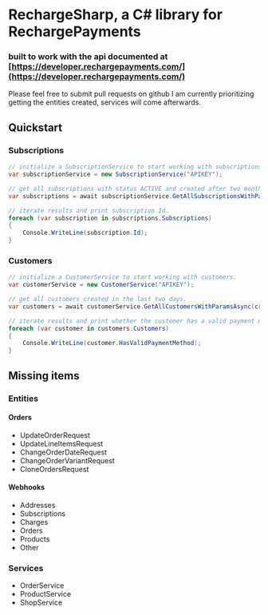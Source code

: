 ﻿# RechargeSharp, a C\# library for RechargePayments
### built to work with the api documented at [https://developer.rechargepayments.com/](https://developer.rechargepayments.com/)
Please feel free to submit pull requests on github
I am currently prioritizing getting the entities created, services will come afterwards.

## Quickstart
### Subscriptions

```cs
// initialize a SubscriptionService to start working with subscriptions.
var subscriptionService = new SubscriptionService("APIKEY");

// get all subscriptions with status ACTIVE and created after two months ago.
var subscriptions = await subscriptionService.GetAllSubscriptionsWithParamsAsync(status: "ACTIVE", createdAtMin: DateTime.Today.AddMonths(-2));

// iterate results and print subscription Id.
foreach (var subscription in subscriptions.Subscriptions)
{
    Console.WriteLine(subscription.Id);
}
```

### Customers
```cs
// initialize a CustomerService to start working with customers.
var customerService = new CustomerService("APIKEY");

// get all customers created in the last two days.
var customers = await customerService.GetAllCustomersWithParamsAsync(createdAtMin: DateTime.Now.AddDays(-2));

// iterate results and print whether the customer has a valid payment method.
foreach (var customer in customers.Customers)
{
    Console.WriteLine(customer.HasValidPaymentMethod);
}
```

## Missing items
### Entities
#### Orders
- UpdateOrderRequest
- UpdateLineItemsRequest
- ChangeOrderDateRequest
- ChangeOrderVariantRequest
- CloneOrdersRequest
#### Webhooks
- Addresses
- Subscriptions
- Charges
- Orders
- Products
- Other

### Services
- OrderService
- ProductService
- ShopService